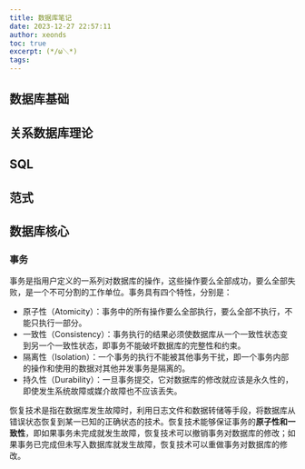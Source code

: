 ```yaml
---
title: 数据库笔记
date: 2023-12-27 22:57:11
author: xeonds
toc: true
excerpt: (*/ω＼*)
tags:
---
```


## 数据库基础

## 关系数据库理论

## SQL

## 范式

## 数据库核心

### 事务

事务是指用户定义的一系列对数据库的操作，这些操作要么全部成功，要么全部失败，是一个不可分割的工作单位。事务具有四个特性，分别是：

- 原子性（Atomicity）：事务中的所有操作要么全部执行，要么全部不执行，不能只执行一部分。
- 一致性（Consistency）：事务执行的结果必须使数据库从一个一致性状态变到另一个一致性状态，即事务不能破坏数据库的完整性和约束。
- 隔离性（Isolation）：一个事务的执行不能被其他事务干扰，即一个事务内部的操作和使用的数据对其他并发事务是隔离的。
- 持久性（Durability）：一旦事务提交，它对数据库的修改就应该是永久性的，即使发生系统故障或媒介故障也不应该丢失。

恢复技术是指在数据库发生故障时，利用日志文件和数据转储等手段，将数据库从错误状态恢复到某一已知的正确状态的技术。恢复技术能够保证事务的**原子性和一致性**，即如果事务未完成就发生故障，恢复技术可以撤销事务对数据库的修改；如果事务已完成但未写入数据库就发生故障，恢复技术可以重做事务对数据库的修改。


